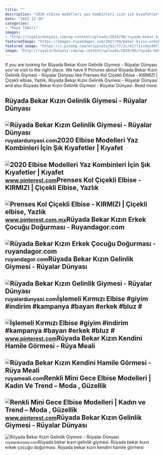 ```yaml
---
title: ""
description: "2020 elbise modelleri yaz kombinleri i̇çin şık kıyafetler"
date: "2022-12-30"
categories:
- "Ruya Tabiri"
images:
- "http://ruyalardunyasi.com/wp-content/uploads/2019/06/ruyada-bekar-kizin-gelinlik-giymesi.jpg"
featuredImage: "https://images.ruyandagor.com/2017/04/bekar-kizin-erkek-cocugu-dogurmasi-1149.jpg"
featured_image: "https://i.pinimg.com/originals/b1/77/2c/b1772cc0ac89f2f01c20e7ac707a77ec.png"
image: "http://ruyalardunyasi.com/wp-content/uploads/2019/06/ruyada-bekar-kizin-gelinlik-giymesi.jpg"
---
```


If you are looking for Rüyada Bekar Kızın Gelinlik Giymesi - Rüyalar Dünyası you've visit to the right place. We have 9 Pictures about Rüyada Bekar Kızın Gelinlik Giymesi - Rüyalar Dünyası like Prenses Kol Çiçekli Elbise - KIRMIZI | Çi̇çekli̇ elbi̇se, Yazlık, Rüyada Bekar Kızın Gelinlik Giymesi - Rüyalar Dünyası and also Rüyada Bekar Kızın Gelinlik Giymesi - Rüyalar Dünyası. Read more:

Rüyada Bekar Kızın Gelinlik Giymesi - Rüyalar Dünyası
-----------------------------------------------------

 ![Rüyada Bekar Kızın Gelinlik Giymesi - Rüyalar Dünyası](http://ruyalardunyasi.com/wp-content/uploads/2019/06/ruyada-bekar-kizin-beyaz-gelinlik-giymesi.jpg) <small>ruyalardunyasi.com</small>2020 Elbise Modelleri Yaz Kombinleri İçin Şık Kıyafetler | Kıyafet
------------------------------------------------------------------

 ![2020 Elbise Modelleri Yaz Kombinleri İçin Şık Kıyafetler | Kıyafet](https://i.pinimg.com/originals/71/77/49/71774980c9d6a8151269962570c69a13.jpg) <small>www.pinterest.com</small>Prenses Kol Çiçekli Elbise - KIRMIZI | Çi̇çekli̇ Elbi̇se, Yazlık
----------------------------------------------------------------

 ![Prenses Kol Çiçekli Elbise - KIRMIZI | Çi̇çekli̇ elbi̇se, Yazlık](https://i.pinimg.com/originals/b1/77/2c/b1772cc0ac89f2f01c20e7ac707a77ec.png) <small>www.pinterest.com.mx</small>Rüyada Bekar Kızın Erkek Çocuğu Doğurması - Ruyandagor.com
----------------------------------------------------------

 ![Rüyada Bekar Kızın Erkek Çocuğu Doğurması - ruyandagor.com](https://images.ruyandagor.com/2017/04/bekar-kizin-erkek-cocugu-dogurmasi-1149.jpg) <small>ruyandagor.com</small>Rüyada Bekar Kızın Gelinlik Giymesi - Rüyalar Dünyası
-----------------------------------------------------

 ![Rüyada Bekar Kızın Gelinlik Giymesi - Rüyalar Dünyası](http://ruyalardunyasi.com/wp-content/uploads/2019/06/ruyada-bekar-kizin-gelinlik-giymesi.jpg) <small>ruyalardunyasi.com</small>İşlemeli Kırmızı Elbise #giyim #indirim #kampanya #bayan #erkek #bluz #
-----------------------------------------------------------------------

 ![İşlemeli Kırmızı Elbise #giyim #indirim #kampanya #bayan #erkek #bluz #](https://i.pinimg.com/736x/3f/da/19/3fda1966c80375defbe5b2d0de116275.jpg) <small>www.pinterest.com</small>Rüyada Bekar Kızın Kendini Hamile Görmesi - Rüya Meali
------------------------------------------------------

 ![Rüyada Bekar Kızın Kendini Hamile Görmesi - Rüya Meali](http://ruyameali.com/wp-content/uploads/2025/09/Rüyada-Bekar-Kızın-Kendini-Hamile-Görmesi.jpg) <small>ruyameali.com</small>Renkli Mini Gece Elbise Modelleri | Kadın Ve Trend – Moda , Güzellik
--------------------------------------------------------------------

 ![Renkli Mini Gece Elbise Modelleri | Kadın ve Trend – Moda , Güzellik](https://i.pinimg.com/736x/c4/48/40/c4484041b0332fe0e874ded7344637e2.jpg) <small>www.pinterest.com</small>Rüyada Bekar Kızın Gelinlik Giymesi - Rüyalar Dünyası
-----------------------------------------------------

 ![Rüyada Bekar Kızın Gelinlik Giymesi - Rüyalar Dünyası](http://ruyalardunyasi.com/wp-content/uploads/2019/06/dugunde-bekar-kizin-gelinlik-giymesi.jpg) <small>ruyalardunyasi.com</small>Rüyada bekar kızın gelinlik giymesi. Rüyada bekar kızın erkek çocuğu doğurması. Rüyada bekar kızın kendini hamile görmesi
